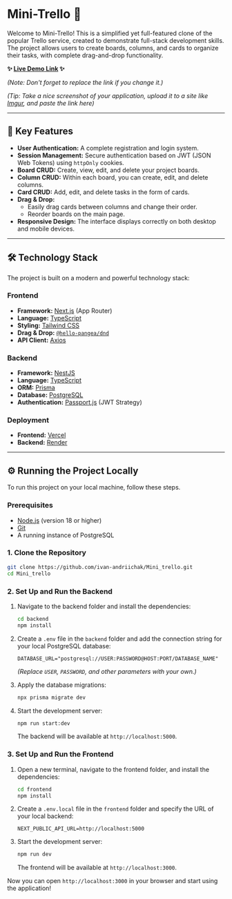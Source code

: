 # Mini-Trello 📝

Welcome to Mini-Trello! This is a simplified yet full-featured clone of the popular Trello service, created to demonstrate full-stack development skills. The project allows users to create boards, columns, and cards to organize their tasks, with complete drag-and-drop functionality.

**✨ [Live Demo Link](https://mini-trello-amber.vercel.app/) ✨**

*(Note: Don't forget to replace the link if you change it.)*

*(Tip: Take a nice screenshot of your application, upload it to a site like [Imgur](https://imgur.com/upload), and paste the link here)*

---

## 🚀 Key Features

*   **User Authentication:** A complete registration and login system.
*   **Session Management:** Secure authentication based on JWT (JSON Web Tokens) using `httpOnly` cookies.
*   **Board CRUD:** Create, view, edit, and delete your project boards.
*   **Column CRUD:** Within each board, you can create, edit, and delete columns.
*   **Card CRUD:** Add, edit, and delete tasks in the form of cards.
*   **Drag & Drop:**
    *   Easily drag cards between columns and change their order.
    *   Reorder boards on the main page.
*   **Responsive Design:** The interface displays correctly on both desktop and mobile devices.

---

## 🛠️ Technology Stack

The project is built on a modern and powerful technology stack:

### Frontend

*   **Framework:** [Next.js](https://nextjs.org/) (App Router)
*   **Language:** [TypeScript](https://www.typescriptlang.org/)
*   **Styling:** [Tailwind CSS](https://tailwindcss.com/)
*   **Drag & Drop:** [`@hello-pangea/dnd`](https://github.com/hello-pangea/dnd)
*   **API Client:** [Axios](https://axios-http.com/)

### Backend

*   **Framework:** [NestJS](https://nestjs.com/)
*   **Language:** [TypeScript](https://www.typescriptlang.org/)
*   **ORM:** [Prisma](https://www.prisma.io/)
*   **Database:** [PostgreSQL](https://www.postgresql.org/)
*   **Authentication:** [Passport.js](http://www.passportjs.org/) (JWT Strategy)

### Deployment

*   **Frontend:** [Vercel](https://vercel.com/)
*   **Backend:** [Render](https://render.com/)

---

## ⚙️ Running the Project Locally

To run this project on your local machine, follow these steps.

### Prerequisites

*   [Node.js](https://nodejs.org/en/) (version 18 or higher)
*   [Git](https://git-scm.com/)
*   A running instance of PostgreSQL

### 1. Clone the Repository

```bash
git clone https://github.com/ivan-andriichak/Mini_trello.git
cd Mini_trello
```

### 2. Set Up and Run the Backend

1.  Navigate to the backend folder and install the dependencies:
    ```bash
    cd backend
    npm install
    ```

2.  Create a `.env` file in the `backend` folder and add the connection string for your local PostgreSQL database:
    ```env
    DATABASE_URL="postgresql://USER:PASSWORD@HOST:PORT/DATABASE_NAME"
    ```
    *(Replace `USER`, `PASSWORD`, and other parameters with your own.)*

3.  Apply the database migrations:
    ```bash
    npx prisma migrate dev
    ```

4.  Start the development server:
    ```bash
    npm run start:dev
    ```
    The backend will be available at `http://localhost:5000`.

### 3. Set Up and Run the Frontend

1.  Open a new terminal, navigate to the frontend folder, and install the dependencies:
    ```bash
    cd frontend
    npm install
    ```

2.  Create a `.env.local` file in the `frontend` folder and specify the URL of your local backend:
    ```env
    NEXT_PUBLIC_API_URL=http://localhost:5000
    ```

3.  Start the development server:
    ```bash
    npm run dev
    ```
    The frontend will be available at `http://localhost:3000`.

Now you can open `http://localhost:3000` in your browser and start using the application!